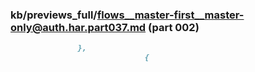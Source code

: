 ### kb/previews_full/flows__master-first__master-only@auth.har.part037.md (part 002)

```md
               },
                              {
              
```

```
